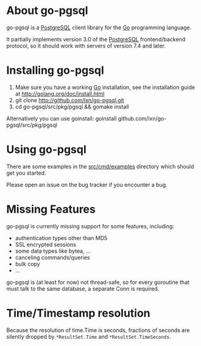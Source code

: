 About go-pgsql
==============

go-pgsql is a [PostgreSQL](http://www.postgresql.org) client library for the
[Go](http://golang.org) programming language.

It partially implements version 3.0 of the
[PostgreSQL](http://www.postgresql.org) frontend/backend protocol, so it
should work with servers of version 7.4 and later.

Installing go-pgsql
===================

1. Make sure you have a working [Go](http://golang.org) installation, see
   the installation guide at http://golang.org/doc/install.html
2. git clone http://github.com/lxn/go-pgsql.git
3. cd go-pgsql/src/pkg/pgsql && gomake install

Alternatively you can use goinstall:
goinstall github.com/lxn/go-pgsql/src/pkg/pgsql

Using go-pgsql
==============

There are some examples in the
[src/cmd/examples](go-pgsql/tree/master/src/cmd/examples) directory which
should get you started.

Please open an issue on the bug tracker if you encounter a bug.

Missing Features
================

go-pgsql is currently missing support for some features, including:

- authentication types other than MD5
- SSL encrypted sessions
- some data types like bytea, ...
- canceling commands/queries
- bulk copy
- ...

go-pgsql is (at least for now) not thread-safe, so for every goroutine
that must talk to the same database, a separate Conn is required.

Time/Timestamp resolution
=========================

Because the resolution of time.Time is seconds, fractions of seconds are
silently dropped by `*ResultSet.Time` and `*ResultSet.TimeSeconds`.
